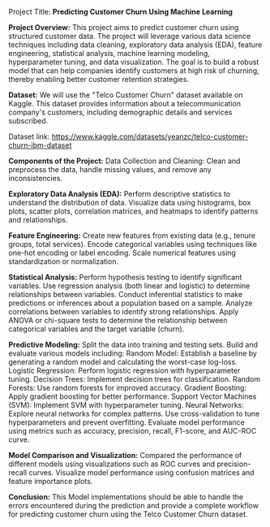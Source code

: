 Project Title: **Predicting Customer Churn Using Machine Learning**


**Project Overview:**
This project aims to predict customer churn using structured customer data. The project will leverage various data science techniques including data cleaning, exploratory data analysis (EDA), feature engineering, statistical analysis, machine learning modeling, hyperparameter tuning, and data visualization. The goal is to build a robust model that can help companies identify customers at high risk of churning, thereby enabling better customer retention strategies.


**Dataset:**
We will use the "Telco Customer Churn" dataset available on Kaggle. This dataset provides information about a telecommunication company's customers, including demographic details and services subscribed.

Dataset link: https://www.kaggle.com/datasets/yeanzc/telco-customer-churn-ibm-dataset

**Components of the Project:**
Data Collection and Cleaning:
Clean and preprocess the data, handle missing values, and remove any inconsistencies.


**Exploratory Data Analysis (EDA):**
Perform descriptive statistics to understand the distribution of data.
Visualize data using histograms, box plots, scatter plots, correlation matrices, and heatmaps to identify patterns and relationships.


**Feature Engineering:**
Create new features from existing data (e.g., tenure groups, total services).
Encode categorical variables using techniques like one-hot encoding or label encoding.
Scale numerical features using standardization or normalization.


**Statistical Analysis:**
Perform hypothesis testing to identify significant variables.
Use regression analysis (both linear and logistic) to determine relationships between variables.
Conduct inferential statistics to make predictions or inferences about a population based on a sample.
Analyze correlations between variables to identify strong relationships.
Apply ANOVA or chi-square tests to determine the relationship between categorical variables and the target variable (churn).


**Predictive Modeling:**
Split the data into training and testing sets.
Build and evaluate various models including:
Random Model: Establish a baseline by generating a random model and calculating the worst-case log-loss.
Logistic Regression: Perform logistic regression with hyperparameter tuning.
Decision Trees: Implement decision trees for classification.
Random Forests: Use random forests for improved accuracy.
Gradient Boosting: Apply gradient boosting for better performance.
Support Vector Machines (SVM): Implement SVM with hyperparameter tuning.
Neural Networks: Explore neural networks for complex patterns.
Use cross-validation to tune hyperparameters and prevent overfitting.
Evaluate model performance using metrics such as accuracy, precision, recall, F1-score, and AUC-ROC curve.

**Model Comparison and Visualization:**
Compared  the performance of different models using visualizations such as ROC curves and precision-recall curves.
Visualize model performance using confusion matrices and feature importance plots.


**Conclusion:**
This Model implementations should be able to handle the errors encountered during the prediction and provide a complete workflow for predicting customer churn using the Telco Customer Churn dataset.
